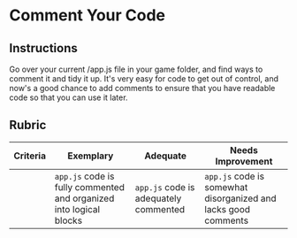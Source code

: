 # Comment Your Code

## Instructions

Go over your current /app.js file in your game folder, and find ways to comment it and tidy it up. It's very easy for code to get out of control, and now's a good chance to add comments to ensure that you have readable code so that you can use it later.

## Rubric

| Criteria | Exemplary                                                          | Adequate                              | Needs Improvement                                              |
| -------- | ------------------------------------------------------------------ | ------------------------------------- | -------------------------------------------------------------- |
|          | `app.js` code is fully commented and organized into logical blocks | `app.js` code is adequately commented | `app.js` code is somewhat disorganized and lacks good comments |